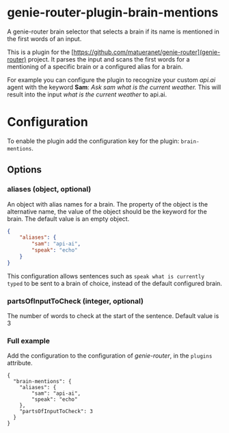 # genie-router-plugin-brain-mentions

A genie-router brain selector that selects a brain if its name is mentioned in the first words of an input.

This is a plugin for the [https://github.com/matueranet/genie-router](genie-router)
project. It parses the input and scans the first words for a mentioning of a specific brain
or a configured alias for a brain.

For example you can configure the plugin to recognize your custom _api.ai_ agent with the keyword
**Sam**: _Ask sam what is the current weather._ This will result into the input _what is the current
weather_ to api.ai.

# Configuration

To enable the plugin add the configuration key for the plugin: `brain-mentions`.

## Options

### aliases (object, optional)

An object with alias names for a brain. The property of the object is the alternative name,
the value of the object should be the keyword for the brain. The default value is an empty object.

```json
{
	"aliases": {
		"sam": "api-ai",
		"speak": "echo"
	}
}
```

This configuration allows sentences such as `speak what is currently typed` to be sent to a brain of choice,
instead of the default configured brain.

### partsOfInputToCheck (integer, optional)

The number of words to check at the start of the sentence. Default value is 3

### Full example

Add the configuration to the configuration of _genie-router_,
in the `plugins` attribute.

```
{
  "brain-mentions": {
    "aliases": {
		"sam": "api-ai",
		"speak": "echo"
	},
	"partsOfInputToCheck": 3
  }
}
```
